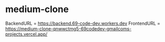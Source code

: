 # medium-clone

BackendURL = https://backend.69-code-dev.workers.dev
FrontendURL = https://medium-clone-qnwwctmg5-69codedev-gmailcoms-projects.vercel.app/